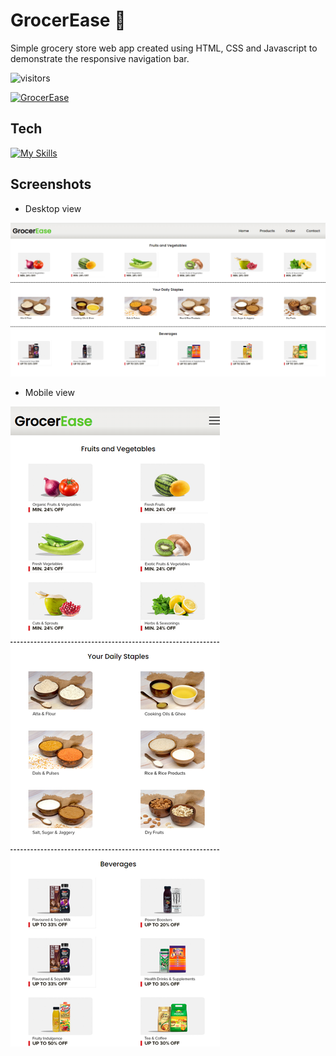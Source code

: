 # GrocerEase 🛒  

Simple grocery store web app created using HTML, CSS and Javascript to demonstrate the responsive navigation bar.  


![visitors](https://visitor-badge.glitch.me/badge?page_id=sahil-sagwekar2652.sahil-sagwekar2652&left_color=blue&right_color=red)

[![GrocerEase](https://github-readme-stats.vercel.app/api/pin/?username=Shubham185y&repo=GrocerEase&theme=dark)](https://github.com/Shubham185y/GrocerEase)<br/>


## Tech
[![My Skills](https://skillicons.dev/icons?i=html,css,js,github&perline=4)](https://skillicons.dev)

## Screenshots
* Desktop view  

![Desktop view](/screenshots/img1.png)
* Mobile view  

![Mobile view](/screenshots/img2.png)